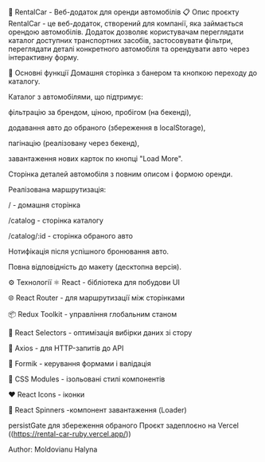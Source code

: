 🚗 RentalCar - Веб-додаток для оренди автомобілів
📋 Опис проєкту
RentalCar - це веб-додаток, створений для компанії, яка займається орендою автомобілів. Додаток дозволяє користувачам переглядати каталог доступних транспортних засобів, застосовувати фільтри, переглядати деталі конкретного автомобіля та орендувати авто через інтерактивну форму.

🔧 Основні функції
Домашня сторінка з банером та кнопкою переходу до каталогу.

Каталог з автомобілями, що підтримує:

фільтрацію за брендом, ціною, пробігом (на бекенді),

додавання авто до обраного (збереження в localStorage),

пагінацію (реалізовану через бекенд),

завантаження нових карток по кнопці "Load More".

Сторінка деталей автомобіля з повним описом і формою оренди.

Реалізована маршрутизація:

/ - домашня сторінка

/catalog - сторінка каталогу

/catalog/:id - сторінка обраного авто

Нотифікація після успішного бронювання авто.

Повна відповідність до макету (десктопна версія).

⚙️ Технології
⚛️ React - бібліотека для побудови UI

🌐 React Router - для маршрутизації між сторінками

📦 Redux Toolkit - управління глобальним станом

🧠 React Selectors - оптимізація вибірки даних зі стору

📡 Axios - для HTTP-запитів до API

📄 Formik - керування формами і валідація

🎨 CSS Modules - ізольовані стилі компонентів

❤️ React Icons - іконки

🔄 React Spinners -компонент завантаження (Loader)

persistGate для збереження обраного
Проєкт задеплоєно на Vercel
((https://rental-car-ruby.vercel.app/))

Author:
Moldovianu Halyna
